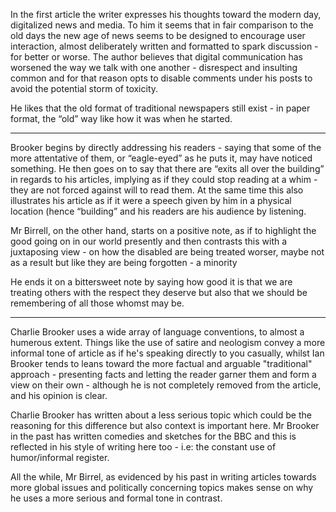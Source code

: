  In the first article the writer expresses his thoughts toward the modern day, digitalized news and media. To him it seems that in fair comparison to the old days the new age of news seems to be designed to encourage user interaction, almost deliberately written and formatted to spark discussion - for better or worse. The author believes that digital communication has worsened the way we talk with one another - disrespect and insulting common and for that reason opts to disable comments under his posts to avoid the potential storm of toxicity.

He likes that the old format of traditional newspapers still exist - in paper format, the “old” way like how it was when he started.

---

Brooker begins by directly addressing his readers - saying that some of the more attentative of them, or “eagle-eyed” as he puts it, may have noticed something. He then goes on to say that there are “exits all over the building” in regards to his articles, implying as if they could stop reading at a whim - they are not forced against will to read them. At the same time this also illustrates his article as if it were a speech given by him in a physical location (hence “building” and his readers are his audience by listening.

Mr Birrell, on the other hand, starts on a positive note, as if to highlight the good going on in our world presently and then contrasts this with a juxtaposing view - on how the disabled are being treated worser, maybe not as a result but like they are being forgotten - a minority

He ends it on a bittersweet note by saying how good it is that we are treating others with the respect they deserve but also that we should be remembering of all those whomst may be.

---

Charlie Brooker uses a wide array of language conventions, to almost a humerous extent. Things like the use of satire and neologism convey a more informal tone of article as if he's speaking directly to you casually, whilst Ian Brooker tends to leans toward the more factual and arguable "traditional" approach - presenting facts and letting the reader garner them and form a view on their own - although he is not completely removed from the article, and his opinion is clear.

Charlie Brooker has written about a less serious topic which could be the reasoning for this difference but also context is important here. Mr Brooker in the past has written comedies and sketches for the BBC and this is reflected in his style of writing here too - i.e: the constant use of humor/informal register.

All the while, Mr Birrel, as evidenced by his past in writing articles towards more global issues and politically concerning topics makes sense on why he uses a more serious and formal tone in contrast.